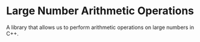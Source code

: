 # Large Number Arithmetic Operations
 A library that allows us to perform arithmetic operations on large numbers in C++.
